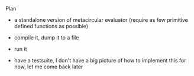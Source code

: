 Plan

* a standalone version of metacircular evaluator (require as few primitive
defined functions as possible)

* compile it, dump it to a file

* run it

* have a testsuite, I don't have a big picture of how to implement this
for now, let me come back later
